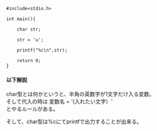 ```
#include<stdio.h>

int main(){
	
	char str;
	
	str = 'u';
	
	printf("%c\n",str);
	
	return 0;
}
```
#### 以下解説
char型とは何かというと、半角の英数字が1文字だけ入る変数。  
そして代入の時は 変数名 = '(入れたい文字）'  
とやるルールがある。  

そして、char型は%cにてprintfで出力することが出来る。  
